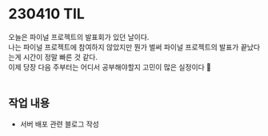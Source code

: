 # 230410 TIL
오늘은 파이널 프로젝트의 발표회가 있던 날이다. <br>
나는 파이널 프로젝트에 참여하지 않았지만 뭔가 벌써 파이널 프로젝트의 발표가 끝났다는게 시간이 정말 빠른 것 같다. <br>
이제 당장 다음 주부터는 어디서 공부해야할지 고민이 많은 실정이다 🥲 <br>
<br>

## 작업 내용
- 서버 배포 관련 블로그 작성
<br>
